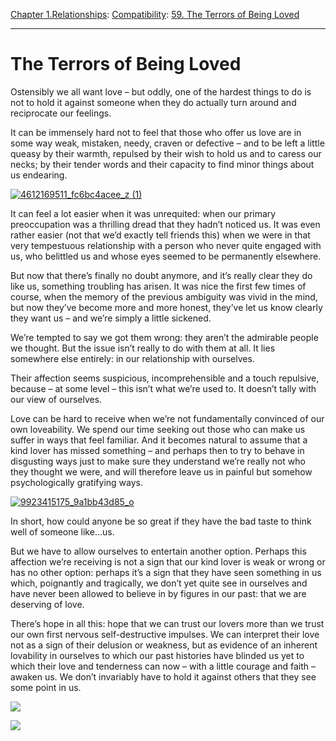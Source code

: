 [Chapter 1.Relationships](https://www.theschooloflife.com/thebookoflife/category/relationships/): [Compatibility](https://www.theschooloflife.com/thebookoflife/category/relationships/compatibility/): [59. The Terrors of Being Loved](https://www.theschooloflife.com/thebookoflife/the-terrors-of-being-loved/)

* * *

# The Terrors of Being Loved

Ostensibly we all want love – but oddly, one of the hardest things to do is not to hold it against someone when they do actually turn around and reciprocate our feelings.

It can be immensely hard not to feel that those who offer us love are in some way weak, mistaken, needy, craven or defective – and to be left a little queasy by their warmth, repulsed by their wish to hold us and to caress our necks; by their tender words and their capacity to find minor things about us endearing.

[![4612169511_fc6bc4acee_z (1)](https://www.theschooloflife.com/thebookoflife/wp-content/uploads/2016/05/4612169511_fc6bc4acee_z-1.jpg)](http://www.thebookoflife.org/wp-content/uploads/2016/05/4612169511_fc6bc4acee_z-1.jpg)

It can feel a lot easier when it was unrequited: when our primary preoccupation was a thrilling dread that they hadn’t noticed us. It was even rather easier (not that we’d exactly tell friends this) when we were in that very tempestuous relationship with a person who never quite engaged with us, who belittled us and whose eyes seemed to be permanently elsewhere.

But now that there’s finally no doubt anymore, and it’s really clear they do like us, something troubling has arisen. It was nice the first few times of course, when the memory of the previous ambiguity was vivid in the mind, but now they’ve become more and more honest, they’ve let us know clearly they want us – and we’re simply a little sickened.

We’re tempted to say we got them wrong: they aren’t the admirable people we thought. But the issue isn’t really to do with them at all. It lies somewhere else entirely: in our relationship with ourselves.

Their affection seems suspicious, incomprehensible and a touch repulsive, because – at some level – this isn’t what we’re used to. It doesn’t tally with our view of ourselves.

Love can be hard to receive when we’re not fundamentally convinced of our own loveability. We spend our time seeking out those who can make us suffer in ways that feel familiar. And it becomes natural to assume that a kind lover has missed something – and perhaps then to try to behave in disgusting ways just to make sure they understand we’re really not who they thought we were, and will therefore leave us in painful but somehow psychologically gratifying ways.

[![9923415175_9a1bb43d85_o](https://www.theschooloflife.com/thebookoflife/wp-content/uploads/2016/05/9923415175_9a1bb43d85_o.jpg)](http://www.thebookoflife.org/wp-content/uploads/2016/05/9923415175_9a1bb43d85_o.jpg)

In short, how could anyone be so great if they have the bad taste to think well of someone like…us.

But we have to allow ourselves to entertain another option. Perhaps this affection we’re receiving is not a sign that our kind lover is weak or wrong or has no other option: perhaps it’s a sign that they have seen something in us which, poignantly and tragically, we don’t yet quite see in ourselves and have never been allowed to believe in by figures in our past: that we are deserving of love.

There’s hope in all this: hope that we can trust our lovers more than we trust our own first nervous self-destructive impulses. We can interpret their love not as a sign of their delusion or weakness, but as evidence of an inherent lovability in ourselves to which our past histories have blinded us yet to which their love and tenderness can now – with a little courage and faith – awaken us. We don’t invariably have to hold it against others that they see some point in us.

[![](https://img.youtube.com/vi/BqyChjVdM3E/0.jpg)](https://www.youtube.com/embed/BqyChjVdM3E '')

[![](https://img.youtube.com/vi/4RJCWeRS_Jg/0.jpg)](https://www.youtube.com/embed/4RJCWeRS_Jg '')
